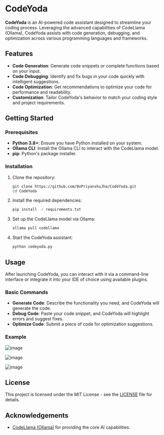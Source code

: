 # CodeYoda

**CodeYoda** is an AI-powered code assistant designed to streamline your coding process. Leveraging the advanced capabilities of CodeLlama (Ollama), CodeYoda assists with code generation, debugging, and optimization across various programming languages and frameworks.

## Features

- **Code Generation**: Generate code snippets or complete functions based on your input.
- **Code Debugging**: Identify and fix bugs in your code quickly with intelligent suggestions.
- **Code Optimization**: Get recommendations to optimize your code for performance and readability.
- **Customization**: Tailor CodeYoda's behavior to match your coding style and project requirements.

## Getting Started

### Prerequisites

- **Python 3.8+**: Ensure you have Python installed on your system.
- **Ollama CLI**: Install the Ollama CLI to interact with the CodeLlama model.
- **pip**: Python's package installer.

### Installation

1. Clone the repository:

    ```bash
    git clone https://github.com/0xPriyanshuJha/CodeYoda.git
    cd CodeYoda
    ```

2. Install the required dependencies:

    ```bash
    pip install -r requirements.txt
    ```

3. Set up the CodeLlama model via Ollama:

    ```bash
    ollama pull codellama
    ```

4. Start the CodeYoda assistant:

    ```bash
    python codeyoda.py
    ```

## Usage

After launching CodeYoda, you can interact with it via a command-line interface or integrate it into your IDE of choice using available plugins.

### Basic Commands

- **Generate Code**: Describe the functionality you need, and CodeYoda will generate the code.
- **Debug Code**: Paste your code snippet, and CodeYoda will highlight errors and suggest fixes.
- **Optimize Code**: Submit a piece of code for optimization suggestions.

### Example

![image](https://github.com/user-attachments/assets/df312f01-d7a8-4bc8-a148-0559bac5a260)


![image](https://github.com/user-attachments/assets/be657c13-dd39-4687-a5a4-4b59cba6b9ba)


![image](https://github.com/user-attachments/assets/cfb4f5eb-1259-4860-915a-a891a5401288)


## License

This project is licensed under the MIT License - see the [LICENSE](LICENSE) file for details.

## Acknowledgements

- [CodeLlama (Ollama)](https://ollama.com) for providing the core AI capabilities.


